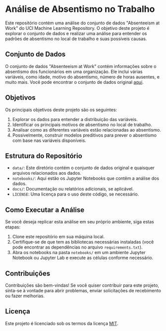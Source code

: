 

# Análise de Absentismo no Trabalho

Este repositório contém uma análise do conjunto de dados "Absenteeism at Work" do UCI Machine Learning Repository. O objetivo deste projeto é explorar o conjunto de dados e realizar uma análise para entender os padrões de absentismo no local de trabalho e suas possíveis causas.

## Conjunto de Dados

O conjunto de dados "Absenteeism at Work" contém informações sobre o absentismo dos funcionários em uma organização. Ele inclui várias variáveis, como idade, motivo do absentismo, número de horas ausentes, e muito mais. Você pode encontrar o conjunto de dados original [aqui](https://archive.ics.uci.edu/ml/datasets/absenteeism+at+work).

## Objetivos

Os principais objetivos deste projeto são os seguintes:

1. Explorar os dados para entender a distribuição das variáveis.
2. Identificar os principais motivos de absentismo no local de trabalho.
3. Analisar como as diferentes variáveis estão relacionadas ao absentismo.
4. Possivelmente, construir modelos preditivos para prever o absentismo com base nas variáveis disponíveis.

## Estrutura do Repositório

- `data/`: Este diretório contém o conjunto de dados original e quaisquer arquivos relacionados aos dados.
- `notebooks/`: Aqui estão os Jupyter Notebooks que contêm a análise dos dados.
- `docs/`: Documentação ou relatórios adicionais, se aplicável.
- `LICENSE`: Uma licença para o uso deste código, se necessário.

## Como Executar a Análise

Se você deseja replicar esta análise em seu próprio ambiente, siga estas etapas:

1. Clone este repositório em sua máquina local.
2. Certifique-se de que tem as bibliotecas necessárias instaladas (você pode encontrar as dependências no arquivo `requirements.txt`).
3. Abra os notebooks na pasta `notebooks/` em um ambiente Jupyter Notebook ou Jupyter Lab e execute as células conforme necessário.

## Contribuições

Contribuições são bem-vindas! Se você quiser contribuir para este projeto, sinta-se à vontade para abrir problemas, enviar solicitações de recebimento ou fazer melhorias.

## Licença

Este projeto é licenciado sob os termos da licença [MIT](LICENSE).

